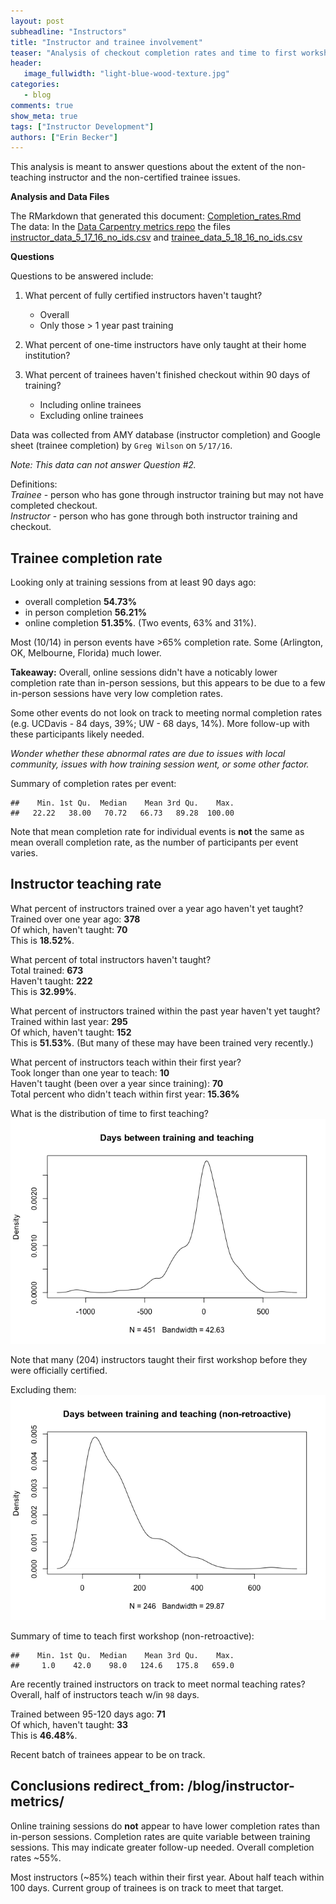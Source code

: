 ```yaml
---
layout: post
subheadline: "Instructors"
title: "Instructor and trainee involvement"
teaser: "Analysis of checkout completion rates and time to first workshop for new instructors"
header:
   image_fullwidth: "light-blue-wood-texture.jpg"
categories:
   - blog
comments: true
show_meta: true
tags: ["Instructor Development"]
authors: ["Erin Becker"]
---
```


This analysis is meant to answer questions about the extent of the
non-teaching instructor and the non-certified trainee issues.

**Analysis and Data Files**

The RMarkdown that generated this document: [Completion\_rates.Rmd](https://github.com/datacarpentry/metrics/blob/master/scripts/Completion_rates.Rmd)  
The data: In the [Data Carpentry metrics repo](https://github.com/datacarpentry/metrics/tree/master/instructor_data)
the files
[instructor\_data\_5\_17\_16\_no\_ids.csv](https://raw.githubusercontent.com/datacarpentry/metrics/master/instructor_data/instructor_data_5_17_16_no_ids.csv)
and
[trainee\_data\_5\_18\_16\_no\_ids.csv](https://raw.githubusercontent.com/datacarpentry/metrics/master/instructor_data/trainee_data_5_18_16_no_ids.csv)

**Questions**

Questions to be answered include:

1.  What percent of fully certified instructors haven't taught?
    -   Overall  
    -   Only those &gt; 1 year past training  

2.  What percent of one-time instructors have only taught at their home
    institution?
3.  What percent of trainees haven't finished checkout within 90 days of
    training?
    -   Including online trainees
    -   Excluding online trainees

Data was collected from AMY database (instructor completion) and Google
sheet (trainee completion) by `Greg Wilson` on `5/17/16`.

*Note: This data can not answer Question \#2.*

Definitions:  
*Trainee* - person who has gone through instructor training but may not
have completed checkout.  
*Instructor* - person who has gone through both instructor training and
checkout.

Trainee completion rate
-----------------------

Looking only at training sessions from at least 90 days ago:  
- overall completion **54.73%**  
- in person completion **56.21%**  
- online completion **51.35%**. (Two events, 63% and 31%).

Most (10/14) in person events have &gt;65% completion rate. Some
(Arlington, OK, Melbourne, Florida) much lower.

**Takeaway:** Overall, online sessions didn't have a noticably lower
completion rate than in-person sessions, but this appears to be due to a
few in-person sessions have very low completion rates.

Some other events do not look on track to meeting normal completion
rates (e.g. UCDavis - 84 days, 39%; UW - 68 days, 14%). More follow-up
with these participants likely needed.

*Wonder whether these abnormal rates are due to issues with local
community, issues with how training session went, or some other factor.*

Summary of completion rates per event:

    ##    Min. 1st Qu.  Median    Mean 3rd Qu.    Max.
    ##   22.22   38.00   70.72   66.73   89.28  100.00

Note that mean completion rate for individual events is **not** the same
as mean overall completion rate, as the number of participants per event
varies.

Instructor teaching rate
------------------------

What percent of instructors trained over a year ago haven't yet
taught?  
Trained over one year ago: **378**  
Of which, haven't taught: **70**  
This is **18.52%**.

What percent of total instructors haven't taught?  
Total trained: **673**  
Haven't taught: **222**  
This is **32.99%**.

What percent of instructors trained within the past year haven't yet
taught?  
Trained within last year: **295**  
Of which, haven't taught: **152**  
This is **51.53%**. (But many of these may have been trained very
recently.)

What percent of instructors teach within their first year?  
Took longer than one year to teach: **10**  
Haven't taught (been over a year since training): **70**  
Total percent who didn't teach within first year: **15.36%**

What is the distribution of time to first teaching?
![](https://raw.githubusercontent.com/datacarpentry/metrics/master/plots/plots-time-to-teach-1.png)

Note that many (204) instructors taught their first workshop before they
were officially certified.

Excluding them:  
![](https://raw.githubusercontent.com/datacarpentry/metrics/master/plots/plots-time-to-teach-pos-1.png)

Summary of time to teach first workshop (non-retroactive):

    ##    Min. 1st Qu.  Median    Mean 3rd Qu.    Max.
    ##     1.0    42.0    98.0   124.6   175.8   659.0

Are recently trained instructors on track to meet normal teaching
rates?  
Overall, half of instructors teach w/in `98` days.

Trained between 95-120 days ago: **71**  
Of which, haven't taught: **33**  
This is **46.48%**.

Recent batch of trainees appear to be on track.

Conclusions
redirect_from: /blog/instructor-metrics/
-----------

Online training sessions do **not** appear to have lower completion
rates than in-person sessions. Completion rates are quite variable
between training sessions. This may indicate greater follow-up needed.
Overall completion rates ~55%.

Most instructors (~85%) teach within their first year. About half teach
within 100 days. Current group of trainees is on track to meet that
target.
